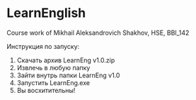 # LearnEnglish
Course work of Mikhail Aleksandrovich Shakhov, HSE, BBI_142

Инструкция по запуску:
1. Скачать архив LearnEng v1.0.zip
2. Извлечь в любую папку
3. Зайти внутрь папки LearnEng v1.0
4. Запустить LearnEng.exe 
5. Вы восхитительны!
